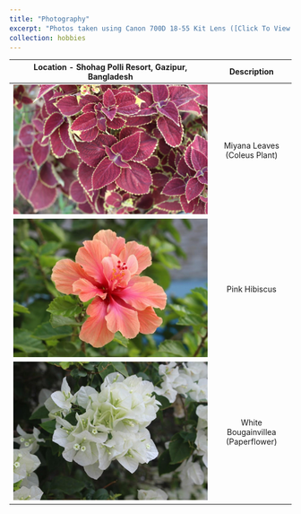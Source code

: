 ```yaml
---
title: "Photography"
excerpt: "Photos taken using Canon 700D 18-55 Kit Lens ([Click To View Photos](https://abdulhamidrumman.github.io/hobbies/hobbies-2/)) <br/> <img src='/images/photography/photo1.jpg' width='600px' height='360px'>"
collection: hobbies
---
```

Location - Shohag Polli Resort, Gazipur, Bangladesh | Description
:-----------------------------:|:------------------------------------:
![Photo1](/images/photography/photo1.jpg) | Miyana Leaves (Coleus Plant)
![Flower1](/images/photography/flower1.jpg) | Pink Hibiscus
![Flower2](/images/photography/flower2.jpg) | White Bougainvillea (Paperflower)
